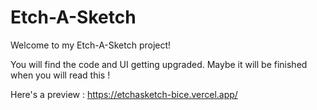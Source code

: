 # Etch-A-Sketch

Welcome to my Etch-A-Sketch project!

You will find the code and UI getting upgraded. Maybe it will be finished when you will read this !

Here's a preview : https://etchasketch-bice.vercel.app/
